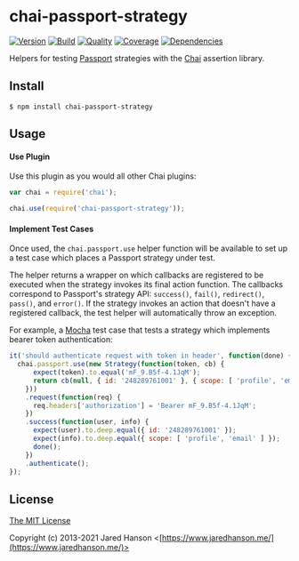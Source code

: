 # chai-passport-strategy

[![Version](https://img.shields.io/npm/v/chai-passport-strategy.svg?label=version)](https://www.npmjs.com/package/chai-passport-strategy)
[![Build](https://img.shields.io/travis/jaredhanson/chai-passport-strategy.svg)](https://travis-ci.org/jaredhanson/chai-passport-strategy)
[![Quality](https://img.shields.io/codeclimate/github/jaredhanson/chai-passport-strategy.svg?label=quality)](https://codeclimate.com/github/jaredhanson/chai-passport-strategy)
[![Coverage](https://img.shields.io/coveralls/jaredhanson/chai-passport-strategy.svg)](https://coveralls.io/r/jaredhanson/chai-passport-strategy)
[![Dependencies](https://img.shields.io/david/jaredhanson/chai-passport-strategy.svg)](https://david-dm.org/jaredhanson/chai-passport-strategy)


Helpers for testing [Passport](https://www.passportjs.org/) strategies with the
[Chai](https://www.chaijs.com/) assertion library.

## Install

    $ npm install chai-passport-strategy

## Usage

#### Use Plugin

Use this plugin as you would all other Chai plugins:

```javascript
var chai = require('chai');

chai.use(require('chai-passport-strategy'));
```

#### Implement Test Cases

Once used, the `chai.passport.use` helper function will be available to set up
a test case which places a Passport strategy under test.

The helper returns a wrapper on which callbacks are registered to be executed
when the strategy invokes its final action function.  The callbacks correspond
to Passport's strategy API: `success()`, `fail()`, `redirect()`, `pass()`, and
`error()`.  If the strategy invokes an action that doesn't have a registered
callback, the test helper will automatically throw an exception.

For example, a [Mocha](https://mochajs.org/) test case that tests a strategy
which implements bearer token authentication:


```javascript
it('should authenticate request with token in header', function(done) {
  chai.passport.use(new Strategy(function(token, cb) {
      expect(token).to.equal('mF_9.B5f-4.1JqM');
      return cb(null, { id: '248289761001' }, { scope: [ 'profile', 'email' ] });
    }))
    .request(function(req) {
      req.headers['authorization'] = 'Bearer mF_9.B5f-4.1JqM';
    })
    .success(function(user, info) {
      expect(user).to.deep.equal({ id: '248289761001' });
      expect(info).to.deep.equal({ scope: [ 'profile', 'email' ] });
      done();
    })
    .authenticate();
});
```

## License

[The MIT License](http://opensource.org/licenses/MIT)

Copyright (c) 2013-2021 Jared Hanson <[https://www.jaredhanson.me/](https://www.jaredhanson.me/)>
